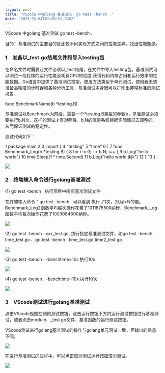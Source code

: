 ```yaml
---
layout: post
title: "VScode 中golang 基准测试  go test -bench ."
date: "2023-08-04T01:08:51.828Z"
---
```

VScode 中golang 基准测试 go test -bench .

目的：基准测试的主要目的是比较不同实现方式之间的性能差异，找出性能瓶颈。

### 1　准备以\_test.go结尾文件和导入testing包

在命名文件时需要让文件必须以\_test结尾，在文件中导入testing包。基准测试可以测试一段程序的运行性能及耗费CPU的程度,获得代码内存占用和运行效率的性能数据。Go语言中提供了基准测试框架，使用方法类似于单元测试，使用者无须准备高精度的计时器和各种分析工具，基准测试本身既可以打印出非常标准的测试报告。

func BenchmarkName(b \*testing.B)

基准测试以Benchmark为前缀，需要一个\*testing.B类型的参数b，基准测试必须要执行b.N次，这样的测试才有对照性，b.N的值是系统根据实际情况去调整的，从而保证测试的稳定性。

测试代码如下：

 1 package main
 2 
 3 import (
 4     "testing"
 5     "time"
 6 )
 7 func Benchmark\_Log(b \*testing.B) {
 8     for i := 0; i < b.N; i++ { 9         b.Log("hello world")
10         time.Sleep(1 \* time.Second)
11         b.Log("hello world jkjk")
12 }
13 }

![](https://img2023.cnblogs.com/blog/2897126/202308/2897126-20230803180749980-97787392.png)

### 2　终端输入命令进行golang基准测试

(1) go test -bench . 执行项目中所有基准测试文件

在终端输入命令：go test -bench . 可以看到 执行了1次，即为b.N的值。Benchmark\_Log2函数平均每次操作花费了1011875500纳秒，Benchmark\_Log函数平均每次操作花费了1003084600纳秒。

![](https://img2023.cnblogs.com/blog/2897126/202308/2897126-20230803180901593-1917033068.png)

(2) go test -bench . xxx\_test.go, 执行指定基准测试文件，如go test -bench . time\_test.go 、go test -bench . time\_test.go time2\_test.go 

![](https://img2023.cnblogs.com/blog/2897126/202308/2897126-20230803180942991-1270297338.png)

(3) go test -bench . -benchtime=10s 执行10s

![](https://img2023.cnblogs.com/blog/2897126/202308/2897126-20230803181025962-552696482.png)

(4) go test -bench . -benchtime=10x 执行10次

![](https://img2023.cnblogs.com/blog/2897126/202308/2897126-20230803181129962-1763535008.png)

### 3　VScode测试进行golang基准测试

点击VScode视图左侧的测试按钮，点击运行按钮下方的运行测试按钮进行基准测试，或者点击module、\_test.go文件，基准函数的运行测试按钮。

VScode测试进行golang基准测试的操作与golang单元测试一致，但输出的信息不同。

![](https://img2023.cnblogs.com/blog/2897126/202308/2897126-20230803181822775-1045312603.png)

在进行基准测试的过程中，可以点击取消测试运行按钮取消测试。

![](https://img2023.cnblogs.com/blog/2897126/202308/2897126-20230803181946119-1737853166.png)